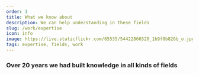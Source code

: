 ```yaml
---
order: 1
title: What we know about
description: We can help understanding in these fields
slug: /work/expertise
icon: info
image: https://live.staticflickr.com/65535/54422866520_1b9f0b826b_o.jpg
tags: expertise, fields, work
---
```


### Over 20 years we had built knowledge in all kinds of fields
